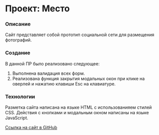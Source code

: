 # Проект: Место

### Описание

Сайт представляет собой прототип социальной сети для размещения фотографий.

### Создание

В данной ПР было реализовано следующее:
1.  Выполнена валидация всех форм.
2.  Реализована функция закрытия модальных окон при клике на оверлей и нажатию клавиши Esc на клавиатуре.

### Технологии

Разметка сайта написана на языке HTML с использованияем стилей CSS. 
Действия с кнопками и модальным окном написаны на языке JavaScript.




[Ссылка на сайт в GitHub](https://kristinadb.github.io/mesto/)

